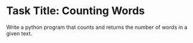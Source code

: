 # Task Title: Counting Words

Write a python program that counts and returns the number of words in a given text.
